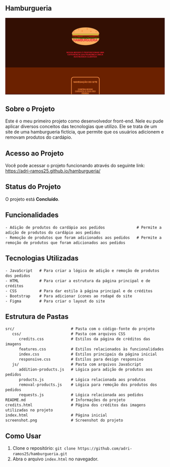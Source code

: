 ## Hamburgueria

![Imagens do projeto](https://github.com/adri-ramos25/hamburgueria/raw/main/screenshot.png)



## Sobre o Projeto

Este é o meu primeiro projeto como desenvolvedor front-end. Nele eu pude aplicar diversos conceitos das tecnologias que utilizo. Ele se trata de um site de uma hamburgueria fictícia, que permite que os usuários adicionem e removam produtos do cardápio.



## Acesso ao Projeto
Você pode acessar o projeto funcionando através do seguinte link: https://adri-ramos25.github.io/hamburgueria/



## Status do Projeto

O projeto está **Concluído**.



## Funcionalidades

```plaintext
- Adição de produtos do cardápio aos pedidos              # Permite a adição de produtos do cardápio aos pedidos 
- Remoção de produtos que foram adicionados aos pedidos   # Permite a remoção de produtos que foram adicionados aos pedidos
```



## Tecnologias Utilizadas

```plaintext
- JavaScript   # Para criar a lógica de adição e remoção de produtos dos pedidos
- HTML         # Para criar a estrutura da página principal e de créditos
- CSS          # Para dar estilo à página principal e de créditos 
- Bootstrap    # Para adicionar ícones ao rodapé do site
- Figma        # Para criar o layout do site
```



## Estrutura de Pastas

```plaintext
src/                         # Pasta com o código-fonte do projeto
   css/                      # Pasta com arquivos CSS
      credits.css            # Estilos da página de créditos das imagens
      features.css           # Estilos relacionados às funcionalidades
      index.css              # Estilos principais da página inicial
      responsive.css         # Estilos para design responsivo
   js/                       # Pasta com arquivos JavaScript
      addition-products.js   # Lógica para adição de produtos aos pedidos
      products.js            # Lógica relacionada aos produtos
      removal-products.js    # Lógica para remoção dos produtos dos pedidos
      requests.js            # Lógica relacionada aos pedidos
README.md                    # Informações do projeto
credits.html                 # Página dos créditos das imagens utilizadas no projeto
index.html                   # Página inicial
screenshot.png               # Screenshot do projeto
```



## Como Usar

1. Clone o repositório: `git clone https://github.com/adri-ramos25/hamburgueria.git`
2. Abra o arquivo `index.html` no navegador.
